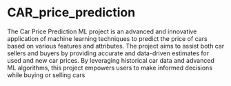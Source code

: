 # CAR_price_prediction
The Car Price Prediction ML project is an advanced and innovative application of machine learning techniques to predict the price of cars based on various features and attributes. The project aims to assist both car sellers and buyers by providing accurate and data-driven estimates for used and new car prices. By leveraging historical car data and advanced ML algorithms, this project empowers users to make informed decisions while buying or selling cars
